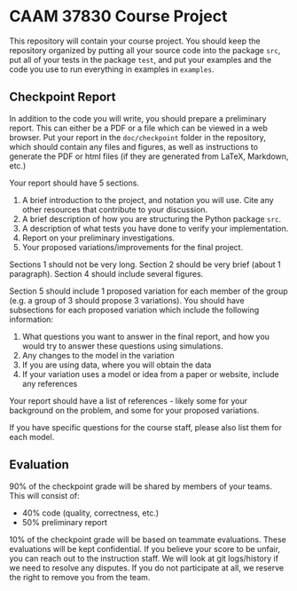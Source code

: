 # CAAM 37830 Course Project

This repository will contain your course project. You should keep the repository organized by putting all your source code into the package `src`, put all of your tests in the package `test`, and put your examples and the code you use to run everything in examples in `examples`.

 

## Checkpoint Report

In addition to the code you will write, you should prepare a preliminary report.  This can either be a PDF or a file which can be viewed in a web browser.  Put your report in the `doc/checkpoint` folder in the repository, which should contain any files and figures, as well as instructions to generate the PDF or html files (if they are generated from LaTeX, Markdown, etc.)

Your report should have 5 sections.
1. A brief introduction to the project, and notation you will use. Cite any other resources that contribute to your discussion.
2. A brief description of how you are structuring the Python package `src`.
3. A description of what tests you have done to verify your implementation.
4. Report on your preliminary investigations.
5. Your proposed variations/improvements for the final project.

Sections 1 should not be very long.  Section 2 should be very brief (about 1 paragraph). Section 4 should include several figures.

Section 5 should include 1 proposed variation for each member of the group (e.g. a group of 3 should propose 3 variations).  You should have subsections for each proposed variation which include the following information:
1. What questions you want to answer in the final report, and how you would try to answer these questions using simulations.
2. Any changes to the model in the variation
3. If you are using data, where you will obtain the data
4. If your variation uses a model or idea from a paper or website, include any references

Your report should have a list of references - likely some for your background on the problem, and some for your proposed variations.

If you have specific questions for the course staff, please also list them for each model.

## Evaluation

90% of the checkpoint grade will be shared by members of your teams.  This will consist of:
* 40% code (quality, correctness, etc.)
* 50% preliminary report

10% of the checkpoint grade will be based on teammate evaluations.  These evaluations will be kept confidential.  If you believe your score to be unfair, you can reach out to the instruction staff.  We will look at git logs/history if we need to resolve any disputes.  If you do not participate at all, we reserve the right to remove you from the team.


